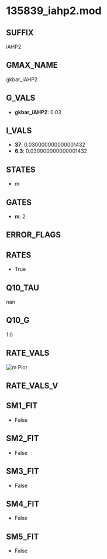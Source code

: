 # 135839_iahp2.mod

## SUFFIX

iAHP2

## GMAX_NAME

gkbar_iAHP2

## G_VALS

- **gkbar_iAHP2**: 0.03

## I_VALS

- **37**: 0.030000000000001432
- **6.3**: 0.030000000000001432

## STATES

- m

## GATES

- **m**: 2

## ERROR_FLAGS


## RATES

- True

## Q10_TAU

nan

## Q10_G

1.0

## RATE_VALS

![m Plot](/Users/pbozelos/Dropbox/icg-Chai-Panos/supermodels/output_markdown_files/KCa/135839_iahp2.mod/images/m.png)

## RATE_VALS_V

## SM1_FIT

- False

## SM2_FIT

- False

## SM3_FIT

- False

## SM4_FIT

- False

## SM5_FIT

- False

